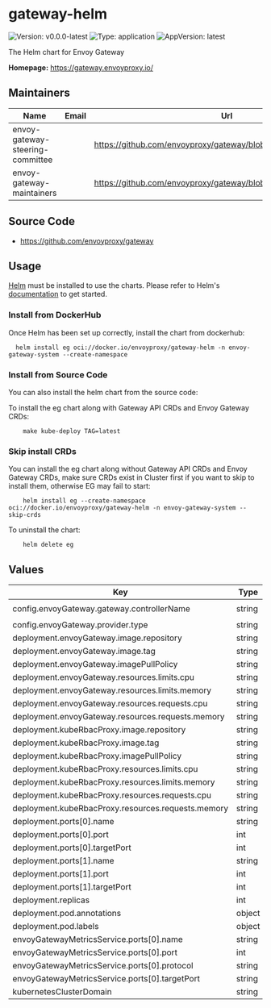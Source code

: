 # gateway-helm

![Version: v0.0.0-latest](https://img.shields.io/badge/Version-v0.0.0--latest-informational?style=flat-square) ![Type: application](https://img.shields.io/badge/Type-application-informational?style=flat-square) ![AppVersion: latest](https://img.shields.io/badge/AppVersion-latest-informational?style=flat-square)

The Helm chart for Envoy Gateway

**Homepage:** <https://gateway.envoyproxy.io/>

## Maintainers

| Name                             | Email | Url                                                             |
| -------------------------------- | ----- | --------------------------------------------------------------- |
| envoy-gateway-steering-committee |       | <https://github.com/envoyproxy/gateway/blob/main/GOVERNANCE.md> |
| envoy-gateway-maintainers        |       | <https://github.com/envoyproxy/gateway/blob/main/CODEOWNERS>    |

## Source Code

* <https://github.com/envoyproxy/gateway>

## Usage

[Helm](https://helm.sh) must be installed to use the charts.  Please refer to
Helm's [documentation](https://helm.sh/docs) to get started.

### Install from DockerHub

Once Helm has been set up correctly, install the chart from dockerhub:

``` shell
  helm install eg oci://docker.io/envoyproxy/gateway-helm -n envoy-gateway-system --create-namespace
```

### Install from Source Code

You can also install the helm chart from the source code:

To install the eg chart along with Gateway API CRDs and Envoy Gateway CRDs:

``` shell
    make kube-deploy TAG=latest
```

### Skip install CRDs

You can install the eg chart along without Gateway API CRDs and Envoy Gateway CRDs, make sure CRDs exist in Cluster first if you want to skip to install them, otherwise EG may fail to start:

``` shell
    helm install eg --create-namespace oci://docker.io/envoyproxy/gateway-helm -n envoy-gateway-system --skip-crds
```

To uninstall the chart:

``` shell
    helm delete eg
```

## Values

| Key                                                | Type   | Default                                           | Description |
|----------------------------------------------------| ------ |---------------------------------------------------| ----------- |
| config.envoyGateway.gateway.controllerName         | string | `"gateway.envoyproxy.io/gatewayclass-controller"` |             |
| config.envoyGateway.provider.type                  | string | `"Kubernetes"`                                    |             |
| deployment.envoyGateway.image.repository           | string | `"docker.io/envoyproxy/gateway-dev"`              |             |
| deployment.envoyGateway.image.tag                  | string | `"latest"`                                        |             |
| deployment.envoyGateway.imagePullPolicy            | string | `"Always"`                                        |             |
| deployment.envoyGateway.resources.limits.cpu       | string | `"500m"`                                          |             |
| deployment.envoyGateway.resources.limits.memory    | string | `"128Mi"`                                         |             |
| deployment.envoyGateway.resources.requests.cpu     | string | `"10m"`                                           |             |
| deployment.envoyGateway.resources.requests.memory  | string | `"64Mi"`                                          |             |
| deployment.kubeRbacProxy.image.repository          | string | `"gcr.io/kubebuilder/kube-rbac-proxy"`            |             |
| deployment.kubeRbacProxy.image.tag                 | string | `"v0.11.0"`                                       |             |
| deployment.kubeRbacProxy.imagePullPolicy           | string | `"Always"`                                        |             |
| deployment.kubeRbacProxy.resources.limits.cpu      | string | `"500m"`                                          |             |
| deployment.kubeRbacProxy.resources.limits.memory   | string | `"128Mi"`                                         |             |
| deployment.kubeRbacProxy.resources.requests.cpu    | string | `"5m"`                                            |             |
| deployment.kubeRbacProxy.resources.requests.memory | string | `"64Mi"`                                          |             |
| deployment.ports[0].name                           | string | `"grpc"`                                          |             |
| deployment.ports[0].port                           | int    | `18000`                                           |             |
| deployment.ports[0].targetPort                     | int    | `18000`                                           |             |
| deployment.ports[1].name                           | string | `"ratelimit"`                                     |             |
| deployment.ports[1].port                           | int    | `18001`                                           |             |
| deployment.ports[1].targetPort                     | int    | `18001`                                           |             |
| deployment.replicas                                | int    | `1`                                               |             |
| deployment.pod.annotations                         | object | `{}`                                              |             |
| deployment.pod.labels                              | object | `{}`                                              |             |
| envoyGatewayMetricsService.ports[0].name           | string | `"https"`                                         |             |
| envoyGatewayMetricsService.ports[0].port           | int    | `8443`                                            |             |
| envoyGatewayMetricsService.ports[0].protocol       | string | `"TCP"`                                           |             |
| envoyGatewayMetricsService.ports[0].targetPort     | string | `"https"`                                         |             |
| kubernetesClusterDomain                            | string | `"cluster.local"`                                 |             |

